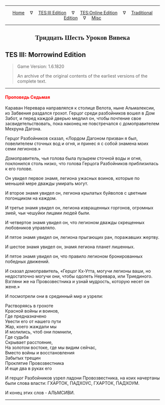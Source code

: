 
---

<!-- Jekyll Page Links -->

<center>
<a href="../../../../index.html">Home</a>
&emsp;&nabla;&emsp;
<a href="../../../index-tes3.html">TES:III Edition</a>
&emsp;&nabla;&emsp;
<a href="../../../index-teso.html">TES:Online Edition</a>
&emsp;&nabla;&emsp;
<a href="../../../index-traditional.html">Traditional Edition</a>
&emsp;&nabla;&emsp;
<a href="../../../index-misc.html">Misc</a>
</center>

<!-- Markdown Body Below: -->

---

<center>
<h2><span style="font-family:Georgia">Тридцать Шесть Уроков Вивека</span></h2>
</center>

## TES III: Morrowind Edition

> Game Version: 1.6.1820
>
> An archive of the original contents of the earliest versions of the complete text.

---

#### <span style="color:red">Проповедь Седьмая</span>

Караван Неревара направлялся к столице Велота, ныне Альмалексии, из Забвения раздался грохот. Герцог среди разбойников вошел в Дом Забот, и перед каждой дверью медлил он, чтобы почтение свое засвидетельствовать, пока наконец не повстречался с домоправителем Мехруна Дагона.

Герцог Разбойников сказал, «Лордом Дагоном призван я был, повелителем сточных вод и огня, и принес я с собой знамена моих семи легионов.»

Домоправитель, чья голова была пузырем сточной воды и огня, поклонился столь низко, что голова Герцога Разбойников приблизилась к его голове.

Он увидел первое знамя, легиона ужасных воинов, которые по меньшей мере дважды умирать могут.

И второе знамя увидел он, легиона крылатых буйволов с цветным погонщиком на каждом.

И третье знамя увидел он, легиона извращенных горгонов, огромных змей, чьи чешуйки лицами людей были.

И четвертое знамя увидел он, что легионом дважды скрещенных любовников управляло.

И пятое знамя увидел он, легиона прыгающих ран, поражавших жертву.

И шестое знамя увидел он, знамя легиона планет лишенных.

И пятое знамя увидел он, что правило легионом бронированных победных движений.

И сказал домоправитель, «Герцог Кх-Утта, могучи легионы ваши, но недостаточно могучи они, чтобы одолеть Неревара, или Триединого. Взгляни же на Провозвестника и узнай мудрость, которую несет он жене.»

И посмотрели они в срединный мир и узрели:

Растворяясь в грохоте\
Красной войны и воинов,\
Где предназначено\
Увести его от нашего пути\
Жар, коего жаждали мы\
И молились, чтоб они помнили,\
Где судьба\
Скрывает расстояние,\
На золотом востоке, где мы видим сейчас,\
Вместо войны и восстановления\
Забытых трещин\
Проклятие Провозвестника\
И еще два в руках его

И герцог Разбойников узрел ладони Провозвестника, на коих начертаны были слова власти: ГХАРТОК, ПАДХОУС, ГХАРТОК, ПАДХОУМ.

И конец этих слов - АЛЬМСИВИ.

---
